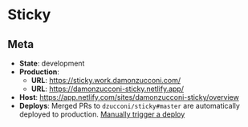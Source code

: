 # Sticky

## Meta

- **State**: development
- **Production**:
  - **URL**: https://sticky.work.damonzucconi.com/
  - **URL**: https://damonzucconi-sticky.netlify.app/
- **Host**: https://app.netlify.com/sites/damonzucconi-sticky/overview
- **Deploys**: Merged PRs to `dzucconi/sticky#master` are automatically deployed to production. [Manually trigger a deploy](https://app.netlify.com/sites/damonzucconi-sticky/deploys)
